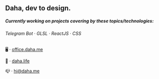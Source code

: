 ## Daha, dev to design.

##### Currently working on projects covering by these topics/technologies:

###### Telegram Bot · GLSL · ReactJS · CSS


🖥️ · [office.daha.me](https://office.daha.me)

🌊️ · [daha.life](https://daha.life)

📪️ · hi@daha.me

